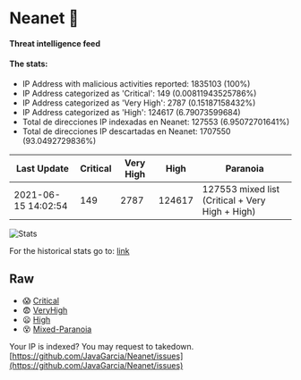 # Neanet :hocho:
#### Threat intelligence feed
#### The stats:

- IP Address with malicious activities reported: 1835103 (100%)
- IP Address categorized as 'Critical':  149 (0.00811943525786%)
- IP Address categorized as 'Very High':  2787 (0.15187158432%)
- IP Address categorized as 'High':  124617 (6.79073599684)
- Total de direcciones IP indexadas en Neanet:  127553 (6.95072701641%)
- Total de direcciones IP descartadas en Neanet:  1707550 (93.0492729836%)

| Last Update | Critical | Very High | High | Paranoia |
| --- | --- | --- | --- | --- |
| 2021-06-15 14:02:54 | 149 | 2787 | 124617 | 127553 mixed list (Critical + Very High + High)|

![Stats](https://docs.google.com/spreadsheets/d/e/2PACX-1vSnaNMIXVabIpDJjufMlzH7poXnshF3mgd8Is1g9ytUEzVsP5my4Trn8f-xkoLLQ38xpL3HtmUexLo6/pubchart?oid=501124687&format=image)

For the historical stats go to: [link](/stats.csv)
## Raw
- :scream: [Critical](https://raw.githubusercontent.com/JavaGarcia/Neanet/master/blacklists/neanet_critical.txt)
- :fearful: [VeryHigh](https://raw.githubusercontent.com/JavaGarcia/Neanet/master/blacklists/neanet_veryHigh.txtt)
- :frowning: [High](https://raw.githubusercontent.com/JavaGarcia/Neanet/master/blacklists/neanet_high.txt)
- :dizzy_face: [Mixed-Paranoia](https://raw.githubusercontent.com/JavaGarcia/Neanet/master/blacklists/neanet_all.txt)


Your IP is indexed? You may request to takedown. [https://github.com/JavaGarcia/Neanet/issues](https://github.com/JavaGarcia/Neanet/issues)


























































































































































































































































































































































































































































































































































































































































































































































































































































































































































































































































































































































































































































































































































































































































































































































































































































































































































































































































































































































































































































































































































































































































































































































































































































































































































































































































































































































































































































































































































































































































































































































































































































































































































































































































































































































































































































































































































































































































































































































































































































































































































































































































































































































































































































































































































































































































































































































































































































































































































































































































































































































































































































































































































































































































































































































































































































































































































































































































































































































































































































































































































































































































































































































































































































































































































































































































































































































































































































































































































































































































































































































































































